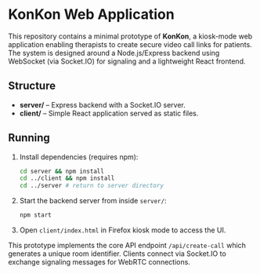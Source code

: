 # KonKon Web Application

This repository contains a minimal prototype of **KonKon**, a kiosk-mode web application enabling therapists to create secure video call links for patients. The system is designed around a Node.js/Express backend using WebSocket (via Socket.IO) for signaling and a lightweight React frontend.

## Structure

- **server/** – Express backend with a Socket.IO server.
- **client/** – Simple React application served as static files.

## Running

1. Install dependencies (requires npm):
   ```bash
   cd server && npm install
   cd ../client && npm install
   cd ../server # return to server directory
   ```
2. Start the backend server from inside `server/`:
   ```bash
   npm start
   ```
3. Open `client/index.html` in Firefox kiosk mode to access the UI.

This prototype implements the core API endpoint `/api/create-call` which generates a unique room identifier. Clients connect via Socket.IO to exchange signaling messages for WebRTC connections.
